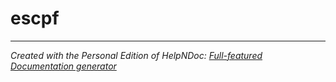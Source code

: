 # escpf


***
_Created with the Personal Edition of HelpNDoc: [Full-featured Documentation generator](<https://www.helpndoc.com>)_
